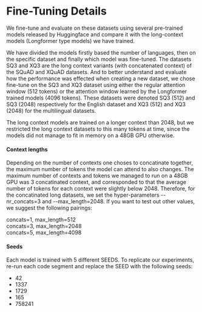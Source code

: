 # Fine-Tuning Details   


We fine-tune and evaluate on these datasets using several pre-trained models released by Huggingface and compare it with the long-context models (Longformer type models) we have trained.   

We have divided the models firstly based the number of languages, then on the specific dataset and finally which model was fine-tuned. The datasets SQ3 and XQ3 are the long context variants (with concatenated context) of the SQuAD and XQuAD datasets. And to better understand and evaluate how the performance was effected when creating a new dataset, we chose fine-tune on the SQ3 and XQ3 dataset using either the regular attention window (512 tokens) or the attention window learned by the Longformer trained models (4096 tokens). These datasets were denoted SQ3 (512) and SQ3 (2048) respectively for the English dataset and XQ3 (512) and XQ3 (2048) for the multilingual datasets.   

The long context models are trained on a longer context than 2048, but we restricted the long context datasets to this many tokens at time, since the models did not manage to fit in memory on a 48GB GPU otherwise.   

#### Context lengths   
Depending on the number of contexts one choses to concatinate together, the maximum number of tokens the model can attend to also changes. The maximum number of contexts and tokens we managed to run on a 48GB GPU was 3 concatinated context, and corresponded to that the average number of tokens for each context were slightly below 2048. Therefore, for the concatinated long datasets, we set the hyper-parameters --nr\_concats=3 and --max\_length=2048. If you want to test out other values, we suggest the following pairings:   

concats=1, max\_length=512   
concats=3, max\_length=2048   
concats=5, max\_length=4098   


#### Seeds
Each model is trained with 5 different SEEDS. To replicate our experiments, re-run each code segment and replace the SEED with the following seeds:

- 42
- 1337
- 1729
- 165
- 758241

